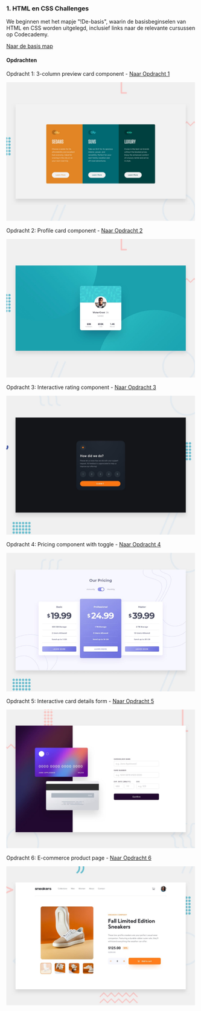 ### 1. HTML en CSS Challenges

We beginnen met het mapje "!De-basis", waarin de basisbeginselen van HTML en CSS worden uitgelegd, inclusief links naar de relevante cursussen op Codecademy.

[Naar de basis map](./!De-basis)

#### Opdrachten

Opdracht 1: 3-column preview card component - [Naar Opdracht 1](./#Opdracht-1)

<img src="Images/opdracht-1.jpg" alt="3-column preview card component" style="width: 500px;"/>

Opdracht 2: Profile card component - [Naar Opdracht 2](./#Opdracht-2)

<img src="Images/opdracht-2.jpg" alt="Profile card component" style="width: 500px;"/>

Opdracht 3: Interactive rating component - [Naar Opdracht 3](./#Opdracht-3)

<img src="Images/opdracht-3.jpg" alt="Interactive rating component" style="width: 500px;"/>

Opdracht 4: Pricing component with toggle - [Naar Opdracht 4](./#Opdracht-4)

<img src="Images/opdracht-4.jpg" alt="Pricing component with toggle" style="width: 500px;"/>

Opdracht 5: Interactive card details form - [Naar Opdracht 5](./#Opdracht-5)

<img src="Images/opdracht-5.jpg" alt="Interactive card details form" style="width: 500px;"/>

Opdracht 6: E-commerce product page - [Naar Opdracht 6](./#Opdracht-6)

<img src="Images/opdracht-6.jpg" alt="E-commerce product page" style="width: 500px;"/>
